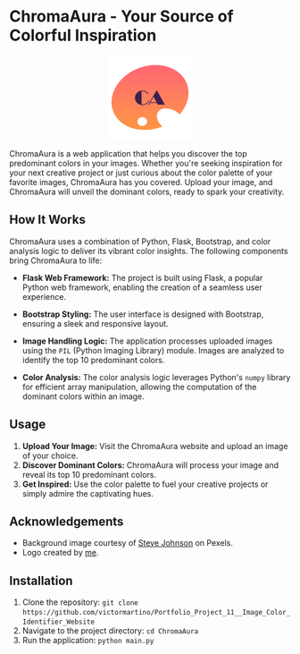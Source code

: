 # ChromaAura - Your Source of Colorful Inspiration

<p align="center">
  <img src="static/img/logo.png" alt="ChromaAura Logo" width="150" height="150">
</p>

ChromaAura is a web application that helps you discover the top predominant colors in your images. Whether you're seeking inspiration for your next creative project or just curious about the color palette of your favorite images, ChromaAura has you covered. Upload your image, and ChromaAura will unveil the dominant colors, ready to spark your creativity.

## How It Works

ChromaAura uses a combination of Python, Flask, Bootstrap, and color analysis logic to deliver its vibrant color insights. The following components bring ChromaAura to life:

- **Flask Web Framework:** The project is built using Flask, a popular Python web framework, enabling the creation of a seamless user experience.

- **Bootstrap Styling:** The user interface is designed with Bootstrap, ensuring a sleek and responsive layout.

- **Image Handling Logic:** The application processes uploaded images using the `PIL` (Python Imaging Library) module. Images are analyzed to identify the top 10 predominant colors.

- **Color Analysis:** The color analysis logic leverages Python's `numpy` library for efficient array manipulation, allowing the computation of the dominant colors within an image.

## Usage

1. **Upload Your Image:** Visit the ChromaAura website and upload an image of your choice.
2. **Discover Dominant Colors:** ChromaAura will process your image and reveal its top 10 predominant colors.
3. **Get Inspired:** Use the color palette to fuel your creative projects or simply admire the captivating hues.

## Acknowledgements

- Background image courtesy of [Steve Johnson](https://www.pexels.com/photo/selective-focus-photography-of-paintbrush-near-paint-pallet-1047540/) on Pexels.
- Logo created by [me](https://www.linkedin.com/in/victor-martino-446765140/).

## Installation

1. Clone the repository: `git clone https://github.com/victormartino/Portfolio_Project_11__Image_Color_Identifier_Website`
2. Navigate to the project directory: `cd ChromaAura`
3. Run the application: `python main.py`
